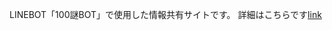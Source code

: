 LINEBOT「100謎BOT」で使用した情報共有サイトです。
詳細はこちらです[link](https://neco-portfolio-site.vercel.app/blog/chj59di6vxc0)
